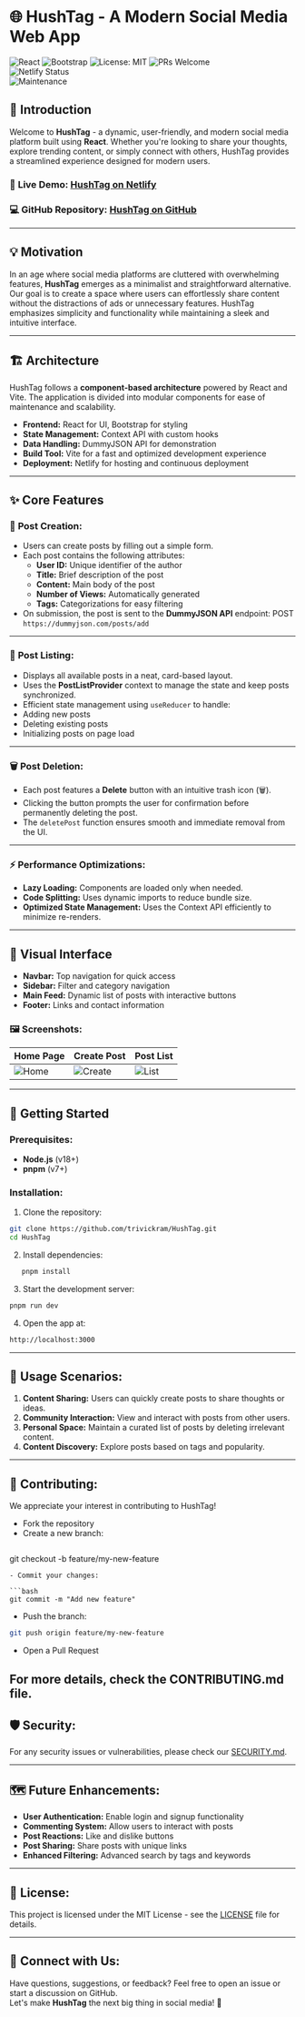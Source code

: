 # 🌐 **HushTag - A Modern Social Media Web App**

![React](https://img.shields.io/badge/React-18.2.0-61DAFB?style=for-the-badge&logo=react) 
![Bootstrap](https://img.shields.io/badge/Bootstrap-5.3.0-7952B3?style=for-the-badge&logo=bootstrap) 
![License: MIT](https://img.shields.io/badge/License-MIT-blue.svg?style=for-the-badge) 
![PRs Welcome](https://img.shields.io/badge/PRs-welcome-brightgreen.svg?style=for-the-badge)  
![Netlify Status](https://img.shields.io/netlify/12345abcde?style=for-the-badge)  
![Maintenance](https://img.shields.io/maintenance/yes/2025?style=for-the-badge)  

## 🌟 **Introduction**  
Welcome to **HushTag** - a dynamic, user-friendly, and modern social media platform built using **React**. Whether you're looking to share your thoughts, explore trending content, or simply connect with others, HushTag provides a streamlined experience designed for modern users.  

### 🔗 **Live Demo:** [HushTag on Netlify](https://hushtag.netlify.app)  
### 💻 **GitHub Repository:** [HushTag on GitHub](https://github.com/trivickram/HushTag)  

---

## 💡 **Motivation**  
In an age where social media platforms are cluttered with overwhelming features, **HushTag** emerges as a minimalist and straightforward alternative. Our goal is to create a space where users can effortlessly share content without the distractions of ads or unnecessary features. HushTag emphasizes simplicity and functionality while maintaining a sleek and intuitive interface.  

---

## 🏗️ **Architecture**  
HushTag follows a **component-based architecture** powered by React and Vite. The application is divided into modular components for ease of maintenance and scalability.  
- **Frontend:** React for UI, Bootstrap for styling  
- **State Management:** Context API with custom hooks  
- **Data Handling:** DummyJSON API for demonstration  
- **Build Tool:** Vite for a fast and optimized development experience  
- **Deployment:** Netlify for hosting and continuous deployment  

---

## ✨ **Core Features**  

### 📢 **Post Creation:**  
- Users can create posts by filling out a simple form.  
- Each post contains the following attributes:  
  - **User ID:** Unique identifier of the author  
  - **Title:** Brief description of the post  
  - **Content:** Main body of the post  
  - **Number of Views:** Automatically generated  
  - **Tags:** Categorizations for easy filtering  
- On submission, the post is sent to the **DummyJSON API** endpoint:
  POST  ```https://dummyjson.com/posts/add```

---

### 📄 **Post Listing:**  
- Displays all available posts in a neat, card-based layout.  
- Uses the **PostListProvider** context to manage the state and keep posts synchronized.  
- Efficient state management using `useReducer` to handle:  
- Adding new posts  
- Deleting existing posts  
- Initializing posts on page load  

---

### 🗑️ **Post Deletion:**  
- Each post features a **Delete** button with an intuitive trash icon (🗑️).  
- Clicking the button prompts the user for confirmation before permanently deleting the post.  
- The `deletePost` function ensures smooth and immediate removal from the UI.  

---

### ⚡ **Performance Optimizations:**  
- **Lazy Loading:** Components are loaded only when needed.  
- **Code Splitting:** Uses dynamic imports to reduce bundle size.  
- **Optimized State Management:** Uses the Context API efficiently to minimize re-renders.  

---

## 🎨 **Visual Interface**  
- **Navbar:** Top navigation for quick access  
- **Sidebar:** Filter and category navigation  
- **Main Feed:** Dynamic list of posts with interactive buttons  
- **Footer:** Links and contact information  

### 🖼️ **Screenshots:**  
| Home Page                       | Create Post                        | Post List                        |
|--------------------------------|------------------------------------|---------------------------------|
| ![Home](./path/to/homepage.png) | ![Create](./path/to/createpost.png) | ![List](./path/to/postlist.png)  |  

---

## 🚀 **Getting Started**  

### **Prerequisites:**  
- **Node.js** (v18+)  
- **pnpm** (v7+)  

### **Installation:**  
1. Clone the repository:  
 ```bash
 git clone https://github.com/trivickram/HushTag.git
 cd HushTag
```
2. Install dependencies:
```bash
   pnpm install
```
3. Start the development server:
```bash
pnpm run dev
```
4. Open the app at:
```bash
http://localhost:3000
```
---

## 🌱 **Usage Scenarios:**  
1. **Content Sharing:** Users can quickly create posts to share thoughts or ideas.  
2. **Community Interaction:** View and interact with posts from other users.  
3. **Personal Space:** Maintain a curated list of posts by deleting irrelevant content.  
4. **Content Discovery:** Explore posts based on tags and popularity.  

---

## 📝 **Contributing:**  
We appreciate your interest in contributing to HushTag!  
- Fork the repository  
- Create a new branch:  
  ```bash
git checkout -b feature/my-new-feature
```
- Commit your changes:

```bash
git commit -m "Add new feature"
```

- Push the branch:
```bash
git push origin feature/my-new-feature
```
- Open a Pull Request

**For more details, check the CONTRIBUTING.md file.**
---

## 🛡️ **Security:**  
For any security issues or vulnerabilities, please check our [SECURITY.md](./SECURITY.md).  

---

## 🗺️ **Future Enhancements:**  
- **User Authentication:** Enable login and signup functionality  
- **Commenting System:** Allow users to interact with posts  
- **Post Reactions:** Like and dislike buttons  
- **Post Sharing:** Share posts with unique links  
- **Enhanced Filtering:** Advanced search by tags and keywords  

---

## 📄 **License:**  
This project is licensed under the MIT License - see the [LICENSE](./LICENSE) file for details.  

---

## 💬 **Connect with Us:**  
Have questions, suggestions, or feedback? Feel free to open an issue or start a discussion on GitHub.  
Let's make **HushTag** the next big thing in social media! 🌟  

